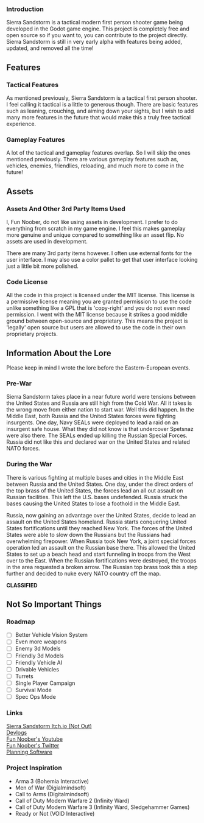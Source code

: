 ### Introduction
Sierra Sandstorm is a tactical modern first person shooter game being developed in the Godot game engine. This project is completely free and open source so if you want to, you can contribute to the project directly. Sierra Sandstorm is still in very early alpha with features being added, updated, and removed all the time!

## Features

### Tactical Features
As mentioned previously, Sierra Sandstorm is a tactical first person shooter. I feel calling it tactical is a little to generous though. There are basic features such as leaning, crouching, and aiming down your sights, but I wish to add many more features in the future that would make this a truly free tactical experience.

### Gameplay Features
A lot of the tactical and gameplay features overlap. So I will skip the ones mentioned previously. There are various gameplay features such as, vehicles, enemies, friendlies, reloading, and much more to come in the future!

## Assets

### Assets And Other 3rd Party Items Used
I, Fun Noober, do not like using assets in development. I prefer to do everything from scratch in my game engine. I feel this makes gameplay more genuine and unique compared to something like an asset flip. No assets are used in development.

There are many 3rd party items however. I often use external fonts for the user interface. I may also use a color pallet to get that user interface looking just a little bit more polished.

### Code License
All the code in this project is licensed under the MIT license. This license is a permissive license meaning you are granted permission to use the code unlike something like a GPL that is 'copy-right' and you do not even need permission. I went with the MIT license because it strikes a good middle ground between open-source and proprietary. This means the project is 'legally' open source but users are allowed to use the code in their own proprietary projects.

## Information About the Lore
Please keep in mind I wrote the lore before the Eastern-European events.

### Pre-War
Sierra Sandstorm takes place in a near future world were tensions between the United States and Russia are still high from the Cold War. All it takes is the wrong move from either nation to start war. Well this did happen. In the Middle East, both Russia and the United States forces were fighting insurgents. One day, Navy SEALs were deployed to lead a raid on an insurgent safe house. What they did not know is that undercover Spetsnaz were also there. The SEALs ended up killing the Russian Special Forces. Russia did not like this and declared war on the United States and related NATO forces.

### During the War
There is various fighting at multiple bases and cities in the Middle East between Russia and the United States. One day, under the direct orders of the top brass of the United States, the forces lead an all out assault on Russian facilities. This left the U.S. bases undefended. Russia struck the bases causing the United States to lose a foothold in the Middle East.

Russia, now gaining an advantage over the United States, decide to lead an assault on the United States homeland. Russia starts conquering United States fortifications until they reached New York. The forces of the United States were able to slow down the Russians but the Russians had overwhelming firepower. When Russia took New York, a joint special forces operation led an assault on the Russian base there. This allowed the United States to set up a beach head and start funneling in troops from the West over to the East. When the Russian fortifications were destroyed, the troops in the area requested a broken arrow. The Russian top brass took this a step further and decided to nuke every NATO country off the map.

**CLASSIFIED**

## Not So Important Things

### Roadmap
- [ ] Better Vehicle Vision System
- [ ] Even more weapons
- [ ] Enemy 3d Models
- [ ] Friendly 3d Models
- [ ] Friendly Vehicle AI
- [ ] Drivable Vehicles
- [ ] Turrets
- [ ] Single Player Campaign
- [ ] Survival Mode
- [ ] Spec Ops Mode

### Links
[Sierra Sandstorm Itch.io (Not Out)](https://fun-noober.itch.io/sierra-sandstorm) \
[Devlogs](https://www.youtube.com/watch?v=J0nBiPZCtWo&list=PLjDpJJsBWbBAQmIEVkBy4RtNVwWrEG0_R&index=7) \
[Fun Noober's Youtube](https://www.youtube.com/c/funnoobercodingforbeginners) \
[Fun Noober's Twitter](https://twitter.com/fun_noober) \
[Planning Software](https://github.com/FunNoober/Project-BRD)

### Project Inspiration
- Arma 3 (Bohemia Interactive)
- Men of War (Digialmindsoft)
- Call to Arms (Digitalmindsoft)
- Call of Duty Modern Warfare 2 (Infinity Ward)
- Call of Duty Modern Warfare 3 (Infinity Ward, Sledgehammer Games)
- Ready or Not (VOID Interactive)